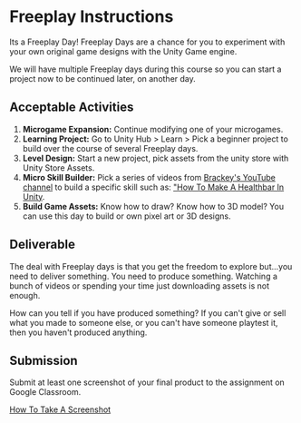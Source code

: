 # Freeplay Instructions

Its a Freeplay Day! Freeplay Days are a chance for you to experiment with your own original game designs with the Unity Game engine.

We will have multiple Freeplay days during this course so you can start a project now to be continued later, on another day.

## Acceptable Activities

1. **Microgame Expansion:** Continue modifying one of your microgames.
2. **Learning Project:** Go to Unity Hub > Learn > Pick a beginner project to build over the course of several Freeplay days.
3. **Level Design:** Start a new project, pick assets from the unity store with Unity Store Assets.
4. **Micro Skill Builder:** Pick a series of videos from [Brackey's YouTube channel](https://www.youtube.com/c/Brackeys/search?query=how%20to) to build a specific skill such as: ["How To Make A Healthbar In Unity](https://www.youtube.com/watch?v=BLfNP4Sc_iA).
5. **Build Game Assets:** Know how to draw? Know how to 3D model? You can use this day to build or own pixel art or 3D designs.

## Deliverable

The deal with Freeplay days is that you get the freedom to explore but...you need to deliver something. You need to produce something. Watching a bunch of videos or spending your time just downloading assets is not enough.

How can you tell if you have produced something? If you can't give or sell what you made to someone else, or you can't have someone playtest it, then you haven't produced anything.

## Submission

Submit at least one screenshot of your final product to the assignment on Google Classroom.

[How To Take A Screenshot](./how-to-take-screenshots.md)
